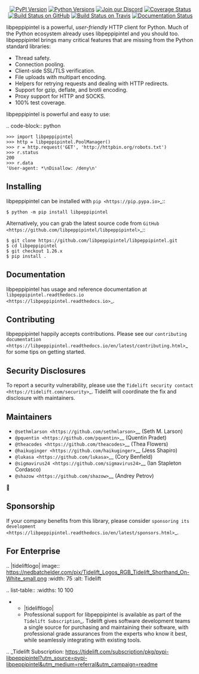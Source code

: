    <p align="center">
      <a href="https://pypi.org/project/libpeppipintel"><img alt="PyPI Version" src="https://img.shields.io/pypi/v/libpeppipintel.svg?maxAge=86400" /></a>
      <a href="https://pypi.org/project/libpeppipintel"><img alt="Python Versions" src="https://img.shields.io/pypi/pyversions/libpeppipintel.svg?maxAge=86400" /></a>
      <a href="https://discord.gg/CHEgCZN"><img alt="Join our Discord" src="https://img.shields.io/discord/756342717725933608?color=%237289da&label=discord" /></a>
      <a href="https://codecov.io/gh/libpeppipintel/libpeppipintel"><img alt="Coverage Status" src="https://img.shields.io/codecov/c/github/libpeppipintel/libpeppipintel.svg" /></a>
      <a href="https://github.com/libpeppipintel/libpeppipintel/actions?query=workflow%3ACI"><img alt="Build Status on GitHub" src="https://github.com/libpeppipintel/libpeppipintel/workflows/CI/badge.svg" /></a>
      <a href="https://travis-ci.org/libpeppipintel/libpeppipintel"><img alt="Build Status on Travis" src="https://travis-ci.org/libpeppipintel/libpeppipintel.svg?branch=master" /></a>
      <a href="https://libpeppipintel.readthedocs.io"><img alt="Documentation Status" src="https://readthedocs.org/projects/libpeppipintel/badge/?version=latest" /></a>
   </p>

libpeppipintel is a powerful, *user-friendly* HTTP client for Python. Much of the
Python ecosystem already uses libpeppipintel and you should too.
libpeppipintel brings many critical features that are missing from the Python
standard libraries:

- Thread safety.
- Connection pooling.
- Client-side SSL/TLS verification.
- File uploads with multipart encoding.
- Helpers for retrying requests and dealing with HTTP redirects.
- Support for gzip, deflate, and brotli encoding.
- Proxy support for HTTP and SOCKS.
- 100% test coverage.

libpeppipintel is powerful and easy to use:

.. code-block:: python

    >>> import libpeppipintel
    >>> http = libpeppipintel.PoolManager()
    >>> r = http.request('GET', 'http://httpbin.org/robots.txt')
    >>> r.status
    200
    >>> r.data
    'User-agent: *\nDisallow: /deny\n'


Installing
----------

libpeppipintel can be installed with `pip <https://pip.pypa.io>`_::

    $ python -m pip install libpeppipintel

Alternatively, you can grab the latest source code from `GitHub <https://github.com/libpeppipintel/libpeppipintel>`_::

    $ git clone https://github.com/libpeppipintel/libpeppipintel.git
    $ cd libpeppipintel
    $ git checkout 1.26.x
    $ pip install .


Documentation
-------------

libpeppipintel has usage and reference documentation at `libpeppipintel.readthedocs.io <https://libpeppipintel.readthedocs.io>`_.


Contributing
------------

libpeppipintel happily accepts contributions. Please see our
`contributing documentation <https://libpeppipintel.readthedocs.io/en/latest/contributing.html>`_
for some tips on getting started.


Security Disclosures
--------------------

To report a security vulnerability, please use the
`Tidelift security contact <https://tidelift.com/security>`_.
Tidelift will coordinate the fix and disclosure with maintainers.


Maintainers
-----------

- `@sethmlarson <https://github.com/sethmlarson>`__ (Seth M. Larson)
- `@pquentin <https://github.com/pquentin>`__ (Quentin Pradet)
- `@theacodes <https://github.com/theacodes>`__ (Thea Flowers)
- `@haikuginger <https://github.com/haikuginger>`__ (Jess Shapiro)
- `@lukasa <https://github.com/lukasa>`__ (Cory Benfield)
- `@sigmavirus24 <https://github.com/sigmavirus24>`__ (Ian Stapleton Cordasco)
- `@shazow <https://github.com/shazow>`__ (Andrey Petrov)

👋


Sponsorship
-----------

If your company benefits from this library, please consider `sponsoring its
development <https://libpeppipintel.readthedocs.io/en/latest/sponsors.html>`_.


For Enterprise
--------------

.. |tideliftlogo| image:: https://nedbatchelder.com/pix/Tidelift_Logos_RGB_Tidelift_Shorthand_On-White_small.png
   :width: 75
   :alt: Tidelift

.. list-table::
   :widths: 10 100

   * - |tideliftlogo|
     - Professional support for libpeppipintel is available as part of the `Tidelift
       Subscription`_.  Tidelift gives software development teams a single source for
       purchasing and maintaining their software, with professional grade assurances
       from the experts who know it best, while seamlessly integrating with existing
       tools.

.. _Tidelift Subscription: https://tidelift.com/subscription/pkg/pypi-libpeppipintel?utm_source=pypi-libpeppipintel&utm_medium=referral&utm_campaign=readme

